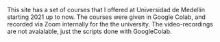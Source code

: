 This site has a set of courses that I offered at Universidad de Medellín starting 2021 up
to now. The courses were given in Google Colab, and recorded via Zoom internally for the
the university. The video-recordings are not avaialable, just the scripts done with
GoogleColab.
